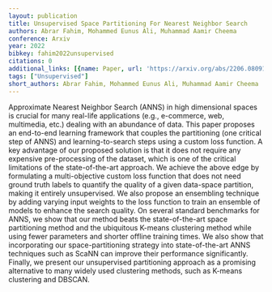 ```yaml
---
layout: publication
title: Unsupervised Space Partitioning For Nearest Neighbor Search
authors: Abrar Fahim, Mohammed Eunus Ali, Muhammad Aamir Cheema
conference: Arxiv
year: 2022
bibkey: fahim2022unsupervised
citations: 0
additional_links: [{name: Paper, url: 'https://arxiv.org/abs/2206.08091'}]
tags: ["Unsupervised"]
short_authors: Abrar Fahim, Mohammed Eunus Ali, Muhammad Aamir Cheema
---
```

Approximate Nearest Neighbor Search (ANNS) in high dimensional spaces is
crucial for many real-life applications (e.g., e-commerce, web, multimedia,
etc.) dealing with an abundance of data. This paper proposes an end-to-end
learning framework that couples the partitioning (one critical step of ANNS)
and learning-to-search steps using a custom loss function. A key advantage of
our proposed solution is that it does not require any expensive pre-processing
of the dataset, which is one of the critical limitations of the
state-of-the-art approach. We achieve the above edge by formulating a
multi-objective custom loss function that does not need ground truth labels to
quantify the quality of a given data-space partition, making it entirely
unsupervised. We also propose an ensembling technique by adding varying input
weights to the loss function to train an ensemble of models to enhance the
search quality. On several standard benchmarks for ANNS, we show that our
method beats the state-of-the-art space partitioning method and the ubiquitous
K-means clustering method while using fewer parameters and shorter offline
training times. We also show that incorporating our space-partitioning strategy
into state-of-the-art ANNS techniques such as ScaNN can improve their
performance significantly. Finally, we present our unsupervised partitioning
approach as a promising alternative to many widely used clustering methods,
such as K-means clustering and DBSCAN.